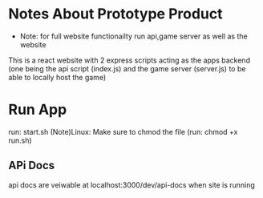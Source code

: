 # Notes About Prototype Product
- Note: for full website functionailty run api,game server as well as the website

This is a react website with 2 express scripts acting as the apps backend (one being the api script (index.js) and the game server (server.js) to be able to locally host the game)

# Run App
run: start.sh
(Note)Linux: Make sure to chmod the file (run: chmod +x run.sh)

## APi Docs
api docs are veiwable at localhost:3000/dev/api-docs when site is running
